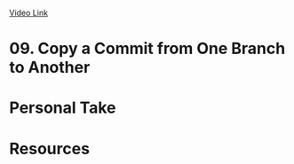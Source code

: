 [Video Link](https://egghead.io/lessons/git-copy-a-commit-from-one-branch-to-another)

# 09. Copy a Commit from One Branch to Another

# Personal Take

# Resources
